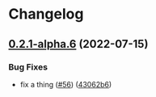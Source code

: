 # Changelog

## [0.2.1-alpha.6](https://github.com/open-feature/node-sdk-contrib/compare/open-telemetry-hook-v0.2.0-alpha.6...open-telemetry-hook-v0.2.1-alpha.6) (2022-07-15)


### Bug Fixes

* fix a thing ([#56](https://github.com/open-feature/node-sdk-contrib/issues/56)) ([43062b6](https://github.com/open-feature/node-sdk-contrib/commit/43062b6ff7c95e40156c76b8112441b49c5f0a7f))
